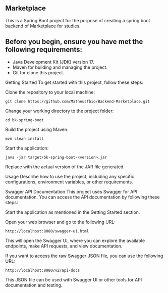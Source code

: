 ## Marketplace

This is a Spring Boot project for the purpose of creating a spring boot backend of Marketplace for studies.

## Before you begin, ensure you have met the following requirements:

- Java Development Kit (JDK) version 17.
- Maven for building and managing the project.
- Git for clone this project.

Getting Started
To get started with this project, follow these steps:

Clone the repository to your local machine:

```
git clone https://github.com/Matheusfbio/Backend-Marketplace.git
```

Change your working directory to the project folder:

```
cd bk-spring-boot
```

Build the project using Maven:

```
mvn clean install
```

Start the application:

```
java -jar target/bk-spring-boot-<version>.jar
```

Replace <version> with the actual version of the JAR file generated.

Usage
Describe how to use the project, including any specific configurations, environment variables, or other requirements.

Swagger API Documentation
This project uses Swagger for API documentation. You can access the API documentation by following these steps:

Start the application as mentioned in the Getting Started section.

Open your web browser and go to the following URL:

```
http://localhost:8080/swagger-ui.html
```

This will open the Swagger UI, where you can explore the available endpoints, make API requests, and view documentation.

If you want to access the raw Swagger JSON file, you can use the following URL:

```
http://localhost:8080/v2/api-docs
```

This JSON file can be used with Swagger UI or other tools for API documentation and testing.
